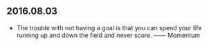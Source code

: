 ## 2016.08.03
- The trouble with not having a goal is that you can spend your life running up and down the field and never score. —— Momentum
